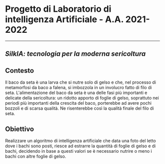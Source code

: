 # Progetto di Laboratorio di intelligenza Artificiale - A.A. 2021-2022
---
## _SilkIA: tecnologia per la moderna sericoltura_

## Contesto
Il baco da seta è una larva che si nutre solo di gelso e che, nel processo di metamorfosi da baco a falena, si imbozzola in un involucro fatto di filo di seta.
L'alimentazione del baco da seta è una delle fasi più importanti e delicate della sericoltura: un ridotto apporto di foglie di gelso, soprattuto nei periodi più importanti della crescita del baco, porterebbe ad avere pochi bozzoli e di scarsa qualità. Ne risenterebbe così la qualità finale del filo di seta.

## Obiettivo
Realizzare un algoritmo di intelligenza artificiale che data una foto del letto dove i bachi sono posti, riesce ad estrarre la quantità di foglie di gelso e di bachi, decidendo in base a questi valori se è necessario nutrire o meno i bachi con altre foglie di gelso. 